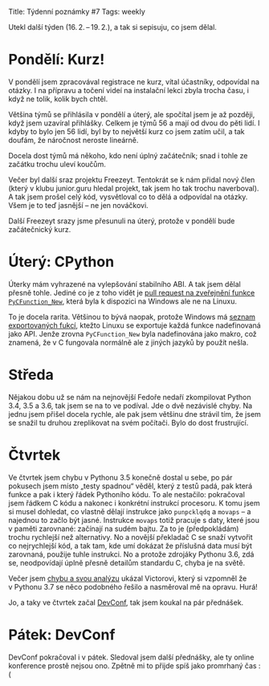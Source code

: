 Title: Týdenní poznámky #7
Tags: weekly

<!-- PELICAN_BEGIN_SUMMARY -->

Utekl další týden (16. 2. – 19. 2.), a tak si sepisuju, co jsem dělal.

<!-- PELICAN_END_SUMMARY -->

# Pondělí: Kurz!

V pondělí jsem zpracovával registrace ne kurz, vítal účastníky, odpovídal
na otázky.
I na přípravu a točení videí na instalační lekci zbyla trocha času,
i když ne tolik, kolik bych chtěl.

Většina týmů se přihlásila v pondělí a úterý, ale spočítal jsem je až později,
když jsem uzavíral přihlášky.
Celkem je týmů 56 a mají od dvou do pěti lidí.
I kdyby to bylo jen 56 lidí, byl by to největší kurz co jsem zatím učil,
a tak doufám, že náročnost neroste lineárně.

Docela dost týmů má někoho, kdo není úplný začátečník; snad i tohle ze začátku
trochu uleví koučům.

Večer byl další sraz projektu Freezeyt.
Tentokrát se k nám přidal nový člen (který v klubu junior.guru hledal projekt,
tak jsem ho tak trochu naverboval).
A tak jsem prošel celý kód, vysvětloval co to dělá a odpovídal na otázky.
Všem je to teď jasnější – ne jen nováčkovi.

Další Freezeyt srazy jsme přesunuli na úterý, protože v pondělí bude
začátečnický kurz.


# Úterý: CPython

Úterky mám vyhrazené na vylepšování stabilního ABI.
A tak jsem dělal přesně tohle.
Jediné co je z toho vidět je [pull request na zveřejnění funkce `PyCFunction_New`][pr24551],
která byla k dispozici na Windows ale ne na Linuxu.

To je docela rarita.
Většinou to bývá naopak, protože Windows má [seznam exportovaných fukcí],
ktežto Linuxu se exportuje každá funkce nadefinovaná jako API.
Jenže zrovna `PyCFunction_New` byla nadefinována jako makro, což znamená,
že v C fungovala normálně ale z jiných jazyků by použít nešla.

[pr24551]: https://github.com/python/cpython/pull/24551
[seznam exportovaných fukcí]: https://github.com/python/cpython/blob/d5fc99873769f0d0d5c5d5d99059177a75a4e46e/PC/python3dll.c


# Středa

Nějakou dobu už se nám na nejnovější Fedoře nedaří zkompilovat
Python 3.4, 3.5 a 3.6, tak jsem se na to ve podíval.
Jde o dvě nezávislé chyby.
Na jednu jsem přišel docela rychle, ale pak jsem většinu dne
strávil tím, že jsem se snažil tu druhou zreplikovat na svém počítači.
Bylo do dost frustrující.


# Čtvrtek

Ve čtvrtek jsem chybu v Pythonu 3.5 konečně dostal u sebe,
po pár pokusech jsem místo „testy spadnou“ věděl, který z testů padá,
pak která funkce a pak i který řádek Pythoního kódu.
To ale nestačilo: pokračoval jsem řádkem C kódu a nakonec i konkrétní
instrukcí procesoru.
K tomu jsem si musel dohledat, co vlastně dělají instrukce jako `punpcklqdq` a
`movaps` – a najednou to začlo být jasné.
Instrukce `movaps` totiž pracuje s daty, které jsou v paměti zarovnané:
začínají na sudém bajtu.
Za to je (předpokládám) trochu rychlejší než alternativy.
No a novější překladač C se snaží vytvořit co nejrychlejší kód, a tak tam, kde
umí dokázat že příslušná data musí být zarovnaná, použije tuhle instrukci.
No a protože zdrojáky Pythonu 3.6, zdá se, neodpovídají úplně přesně detailům
standardu C, chyba je na světě.

Večer jsem [chybu a svou analýzu][bz1923658] ukázal Victorovi, který si
vzpomněl že v Pythonu 3.7 se něco podobného řešilo a nasměroval mě na opravu.
Hurá!

[bz1923658]: https://bugzilla.redhat.com/show_bug.cgi?id=1923658#c13

Jo, a taky ve čtvrtek začal [DevConf], tak jsem koukal na pár přednášek.

[DevConf]: https://www.devconf.info/cz/


# Pátek: DevConf

DevConf pokračoval i v pátek.
Sledoval jsem další přednášky, ale ty online konference prostě nejsou ono.
Zpětně mi to přijde spíš jako promrhaný čas :(
